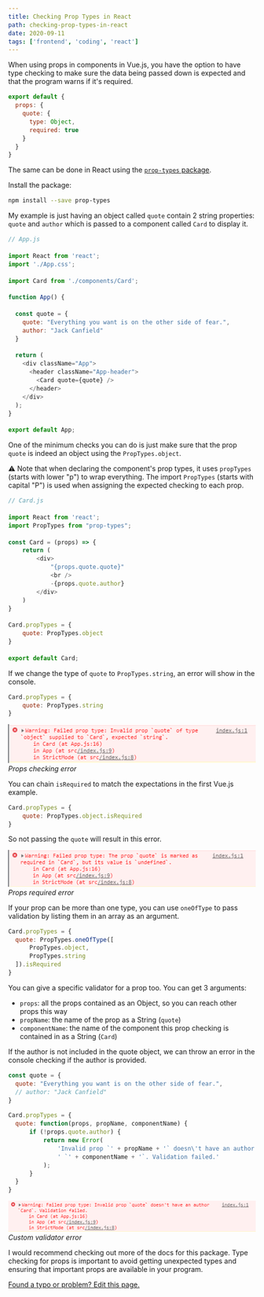 ```yaml
---
title: Checking Prop Types in React
path: checking-prop-types-in-react
date: 2020-09-11
tags: ['frontend', 'coding', 'react']
---
```


When using props in components in Vue.js, you have the option to have type checking to make sure the data being passed down is expected and that the program warns if it's required.

```js
export default {
  props: {
    quote: {
      type: Object,
      required: true
    }
  }
}
```

The same can be done in React using the [`prop-types` package](https://www.npmjs.com/package/prop-types).

Install the package:
```bash
npm install --save prop-types
```

My example is just having an object called `quote` contain 2 string properties: `quote` and `author` which is passed to a component called `Card` to display it.

```js
// App.js

import React from 'react';
import './App.css';

import Card from './components/Card';

function App() {

  const quote = {
    quote: "Everything you want is on the other side of fear.",
    author: "Jack Canfield"
  }

  return (
    <div className="App">
      <header className="App-header">
        <Card quote={quote} />
      </header>
    </div>
  );
}

export default App;
```

One of the minimum checks you can do is just make sure that the prop `quote` is indeed an object using the `PropTypes.object`.

⚠️ Note that when declaring the component's prop types, it uses `propTypes` (starts with lower "p") to wrap everything. The import `PropTypes` (starts with capital "P") is used when assigning the expected checking to each prop.

```js
// Card.js

import React from 'react';
import PropTypes from "prop-types";

const Card = (props) => {
    return (
        <div>
            "{props.quote.quote}"
            <br />
            -{props.quote.author}
        </div>
    )
}

Card.propTypes = {
    quote: PropTypes.object
}

export default Card;
```

If we change the type of `quote` to `PropTypes.string`, an error will show in the console.

```js
Card.propTypes = {
    quote: PropTypes.string
}
```

![Props checking error](./images/2020-09-11/checking-error.png)
_Props checking error_

You can chain `isRequired` to match the expectations in the first Vue.js example.

```js
Card.propTypes = {
    quote: PropTypes.object.isRequired
}
```

So not passing the `quote` will result in this error.

![Props required error](./images/2020-09-11/required-error.png)
_Props required error_

If your prop can be more than one type, you can use `oneOfType` to pass validation by listing them in an array as an argument.

```js
Card.propTypes = {
  quote: PropTypes.oneOfType([
      PropTypes.object,
      PropTypes.string
  ]).isRequired
}
```

You can give a specific validator for a prop too. You can get 3 arguments:

- `props`: all the props contained as an Object, so you can reach other props this way
- `propName`: the name of the prop as a String (`quote`)
- `componentName`: the name of the component this prop checking is contained in as a String (`Card`)

If the author is not included in the quote object, we can throw an error in the console checking if the author is provided.

```js
const quote = {
  quote: "Everything you want is on the other side of fear.",
  // author: "Jack Canfield"
}
```

```js
Card.propTypes = {
  quote: function(props, propName, componentName) {
      if (!props.quote.author) {
          return new Error(
              'Invalid prop `' + propName + '` doesn\'t have an author' +
              ' `' + componentName + '`. Validation failed.'
          );
      }
  }
}
```

![Custom validator error](./images/2020-09-11/custom-validator-error.png)
_Custom validator error_

I would recommend checking out more of the docs for this package. Type checking for props is important to avoid getting unexpected types and ensuring that important props are available in your program.

[Found a typo or problem? Edit this page.]()
